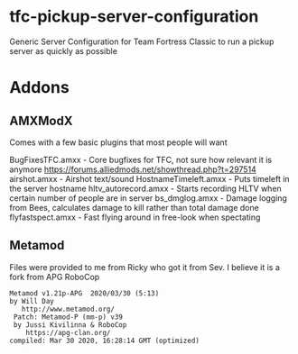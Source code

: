 # tfc-pickup-server-configuration
Generic Server Configuration for Team Fortress Classic to run a pickup server as quickly as possible

# Addons

## AMXModX

Comes with a few basic plugins that most people will want

BugFixesTFC.amxx - Core bugfixes for TFC, not sure how relevant it is anymore https://forums.alliedmods.net/showthread.php?t=297514
airshot.amxx - Airshot text/sound
HostnameTimeleft.amxx - Puts timeleft in the server hostname
hltv_autorecord.amxx - Starts recording HLTV when certain number of people are in server
bs_dmglog.amxx - Damage logging from Bees, calculates damage to kill rather than total damage done
flyfastspect.amxx - Fast flying around in free-look when spectating

## Metamod
Files were provided to me from Ricky who got it from Sev. I believe it is a fork from APG RoboCop

```
Metamod v1.21p-APG  2020/03/30 (5:13)
by Will Day
   http://www.metamod.org/
 Patch: Metamod-P (mm-p) v39
 by Jussi Kivilinna & RoboCop
    https://apg-clan.org/
compiled: Mar 30 2020, 16:28:14 GMT (optimized)
```
